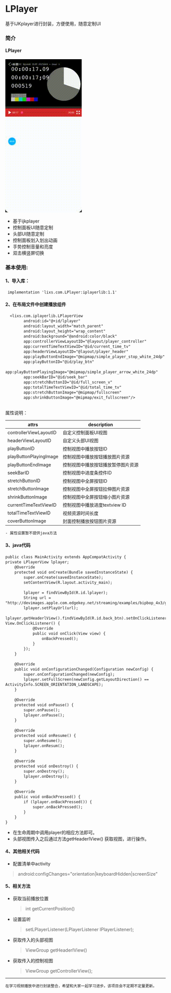# LPlayer
基于IJKplayer进行封装，方便使用，随意定制UI
### 简介
#### LPlayer 
![image](https://github.com/teddyisme/LPlayer/blob/master/something/git.gif)

- 基于ijkplayer
- 控制面板UI随意定制
- 头部UI随意定制
- 控制面板划入划出动画
- 手势控制音量和亮度
- 双击横竖屏切换

### 基本使用:
#### 1、导入库：
 
     implementation 'lixs.com.LPlayer:iplayerlib:1.1'
    
 #### 2、在布局文件中创建播放组件   
``` 
  <lixs.com.iplayerlib.LPlayerView
        android:id="@+id/lplayer"
        android:layout_width="match_parent"
        android:layout_height="wrap_content"
        android:background="@android:color/black"
        app:controllerViewLayoutID="@layout/player_controller"
        app:currentTimeTextViewID="@id/current_time_tv"
        app:headerViewLayoutID="@layout/player_header"
        app:playButtonEndImage="@mipmap/simple_player_stop_white_24dp"
        app:playButtonID="@id/play_btn"
        app:playButtonPlayingImage="@mipmap/simple_player_arrow_white_24dp"
        app:seekBarID="@id/seek_bar"
        app:stretchButtonID="@id/full_screen_v"
        app:totalTimeTextViewID="@id/total_time_tv"
        app:stretchButtonImage="@mipmap/fullscreen"
        app:shrinkButtonImage="@mipmap/exit_fullscreen"/>
        
```
   属性说明：
   

attrs | description
---|---
controllerViewLayoutID | 自定义控制面板UI视图
headerViewLayoutID | 自定义头部UI视图
playButtonID | 控制视图中播放按钮ID
playButtonPlayingImage | 控制视图中播放按钮播放图片资源
playButtonEndImage | 控制视图中播放按钮播放暂停图片资源
seekBarID|控制视图中进度条控件ID
stretchButtonID|控制视图中全屏按钮ID
stretchButtonImage|控制视图中全屏按钮拉伸图片资源
shrinkButtonImage|控制视图中全屏按钮缩小图片资源
currentTimeTextViewID|控制视图中播放进度textview ID
totalTimeTextViewID|视频资源时间长度
coverButtonImage|封面控制播放按钮图片资源
```
- 属性设置暂不提供java方法
```
#### 3、java代码
```
public class MainActivity extends AppCompatActivity {
private LPlayerView lplayer;
    @Override
    protected void onCreate(Bundle savedInstanceState) {
        super.onCreate(savedInstanceState);
        setContentView(R.layout.activity_main);

        lplayer = findViewById(R.id.lplayer);
        String url = "http://devimages.apple.com.edgekey.net/streaming/examples/bipbop_4x3/gear3/prog_index.m3u8";
        lplayer.setPlayUrl(url);
        lplayer.getHeaderlView().findViewById(R.id.back_btn).setOnClickListener(new View.OnClickListener() {
            @Override
            public void onClick(View view) {
                onBackPressed();
            }
        });
    }

    @Override
    public void onConfigurationChanged(Configuration newConfig) {
        super.onConfigurationChanged(newConfig);
        lplayer.setFullScreen(newConfig.getLayoutDirection() == ActivityInfo.SCREEN_ORIENTATION_LANDSCAPE);
    }

    @Override
    protected void onPause() {
        super.onPause();
        lplayer.onPause();
    }

    @Override
    protected void onResume() {
        super.onResume();
        lplayer.onResum();
    }

    @Override
    protected void onDestroy() {
        super.onDestroy();
        lplayer.onDestroy();
    }

    @Override
    public void onBackPressed() {
        if (lplayer.onBackPressed()) {
            super.onBackPressed();
        }
    }
}
```
- 在生命周期中调用player的相应方法即可。
- 头部视图传入之后通过方法getHeaderlView() 获取视图，进行操作。

#### 4、其他相关代码 
- 配置清单中activity
> android:configChanges="orientation|keyboardHidden|screenSize"

#### 5、相关方法
- 获取当前播放位置
    > int getCurrentPosition()
- 设置监听
    > setLPlayerListener(LPlayerListener lPlayerListener);
- 获取传入的头部视图
    > ViewGroup getHeaderlView() 
- 获取传入的控制视图
    > ViewGroup getControllerView();

---
    在学习视频播放中进行封装整合，希望和大家一起学习进步。该项目会不定期不定量更新。

